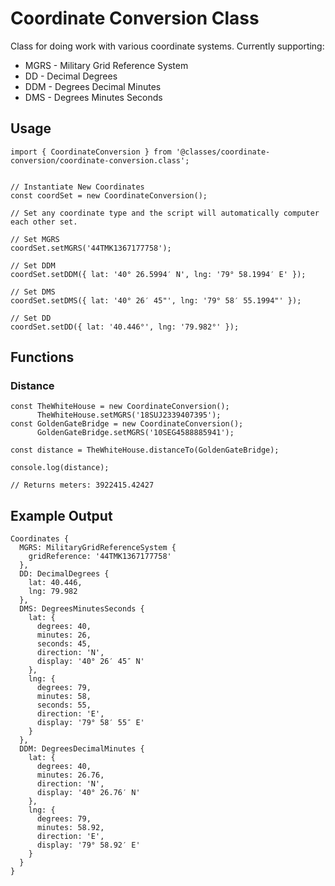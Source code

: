 # Coordinate Conversion Class

Class for doing work with various coordinate systems. Currently supporting:

* MGRS - Military Grid Reference System
* DD - Decimal Degrees
* DDM - Degrees Decimal Minutes
* DMS - Degrees Minutes Seconds

## Usage

    import { CoordinateConversion } from '@classes/coordinate-conversion/coordinate-conversion.class';


    // Instantiate New Coordinates
    const coordSet = new CoordinateConversion();

    // Set any coordinate type and the script will automatically computer each other set.

    // Set MGRS
    coordSet.setMGRS('44TMK1367177758');

    // Set DDM
    coordSet.setDDM({ lat: '40° 26.5994′ N', lng: '79° 58.1994′ E' });

    // Set DMS
    coordSet.setDMS({ lat: '40° 26′ 45"', lng: '79° 58′ 55.1994"' });

    // Set DD
    coordSet.setDD({ lat: '40.446°', lng: '79.982°' });

## Functions

### Distance

    const TheWhiteHouse = new CoordinateConversion();
          TheWhiteHouse.setMGRS('18SUJ2339407395');
    const GoldenGateBridge = new CoordinateConversion();
          GoldenGateBridge.setMGRS('10SEG4588885941');

    const distance = TheWhiteHouse.distanceTo(GoldenGateBridge);

    console.log(distance);

    // Returns meters: 3922415.42427

## Example Output

    Coordinates {
      MGRS: MilitaryGridReferenceSystem {
        gridReference: '44TMK1367177758'
      },
      DD: DecimalDegrees {
        lat: 40.446,
        lng: 79.982
      },
      DMS: DegreesMinutesSeconds {
        lat: {
          degrees: 40,
          minutes: 26,
          seconds: 45,
          direction: 'N',
          display: '40° 26′ 45″ N'
        },
        lng: {
          degrees: 79,
          minutes: 58,
          seconds: 55,
          direction: 'E',
          display: '79° 58′ 55″ E'
        }
      },
      DDM: DegreesDecimalMinutes {
        lat: {
          degrees: 40,
          minutes: 26.76,
          direction: 'N',
          display: '40° 26.76′ N'
        },
        lng: {
          degrees: 79,
          minutes: 58.92,
          direction: 'E',
          display: '79° 58.92′ E'
        }
      }
    }
